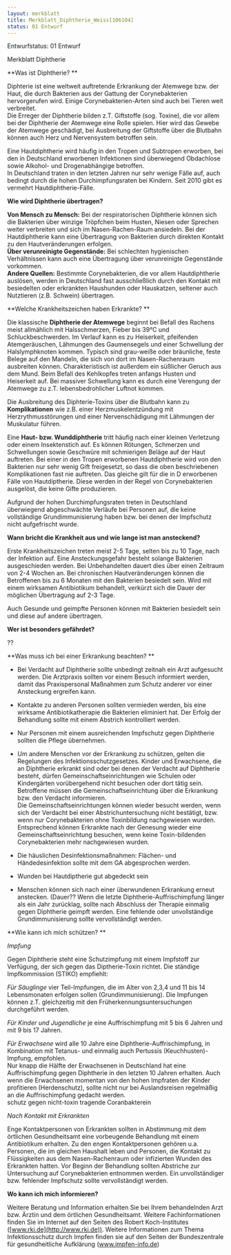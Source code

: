 ```yaml
---
layout: merkblatt
title: Merkblatt_Diphtherie_Weiss[106104]
status: 01 Entwurf
---
```

Entwurfstatus: 01 Entwurf
 
Merkblatt Diphtherie

**Was ist Diphtherie? **

Diphterie ist eine weltweit auftretende Erkrankung der Atemwege bzw. der
Haut, die durch Bakterien aus der Gattung der Corynebakterien
hervorgerufen wird. Einige Corynebakterien-Arten sind auch bei Tieren
weit verbreitet.  
Die Erreger der Diphtherie bilden z.T. Giftstoffe (sog. Toxine), die vor
allem bei der Diphtherie der Atemwege eine Rolle spielen. Hier wird das
Gewebe der Atemwege geschädigt, bei Ausbreitung der Giftstoffe über die
Blutbahn können auch Herz und Nervensystem betroffen sein.

Eine Hautdiphtherie wird häufig in den Tropen und Subtropen erworben,
bei den in Deutschland erworbenen Infektionen sind überwiegend
Obdachlose sowie Alkohol- und Drogenabhängige betroffen.  
In Deutschland traten in den letzten Jahren nur sehr wenige Fälle auf,
auch bedingt durch die hohen Durchimpfungsraten bei Kindern. Seit 2010
gibt es vermehrt Hautdiphtherie-Fälle.

**Wie wird Diphtherie übertragen?**

**Von Mensch zu Mensch:** Bei der respiratorischen Diphtherie können
sich die Bakterien über winzige Tröpfchen beim Husten, Niesen oder
Sprechen weiter verbreiten und sich im Nasen-Rachen-Raum ansiedeln. Bei
der Hautdiphtherie kann eine Übertragung von Bakterien durch direkten
Kontakt zu den Hautveränderungen erfolgen.  
**Über verunreinigte Gegenstände:** Bei schlechten hygienischen
Verhältnissen kann auch eine Übertragung über verunreinigte Gegenstände
vorkommen.  
**Andere Quellen:** Bestimmte Corynebakterien, die vor allem
Hautdiphtherie auslösen, werden in Deutschland fast ausschließlich durch
den Kontakt mit besiedelten oder erkrankten Haushunden oder Hauskatzen,
seltener auch Nutztieren (z.B. Schwein) übertragen.

**Welche Krankheitszeichen haben Erkrankte? **

Die klassische **Diphtherie der Atemwege** beginnt bei Befall des
Rachens meist allmählich mit Halsschmerzen, Fieber bis 39°C und
Schluckbeschwerden. Im Verlauf kann es zu Heiserkeit, pfeifenden
Atemgeräuschen, Lähmungen des Gaumensegels und einer Schwellung der
Halslymphknoten kommen. Typisch sind grau-weiße oder bräunliche, feste
Belege auf den Mandeln, die sich von dort im Nasen-Rachenraum ausbreiten
können. Charakteristisch ist außerdem ein süßlicher Geruch aus dem Mund.
Beim Befall des Kehlkopfes treten anfangs Husten und Heiserkeit auf. Bei
massiver Schwellung kann es durch eine Verengung der Atemwege zu z.T.
lebensbedrohlicher Luftnot kommen.

Die Ausbreitung des Diphterie-Toxins über die Blutbahn kann zu
**Komplikationen** wie z.B. einer Herzmuskelentzündung mit
Herzrythmusstörungen und einer Nervenschädigung mit Lähmungen der
Muskulatur führen.

Eine **Haut- bzw. Wunddiphtherie** tritt häufig nach einer kleinen
Verletzung oder einem Insektenstich auf. Es können Rötungen, Schmerzen
und Schwellungen sowie Geschwüre mit schmierigen Beläge auf der Haut
auftreten. Bei einer in den Tropen erworbenen Hautdiphtherie wird von
den Bakterien nur sehr wenig Gift freigesetzt, so dass die oben
beschriebenen Komplikationen fast nie auftreten. Das gleiche gilt für
die in D erworbenen Fälle von Hautdiptherie. Diese werden in der Regel
von Corynebakterien ausgelöst, die <span class="underline">keine</span>
Gifte produzieren.

Aufgrund der hohen Durchimpfungsraten treten in Deutschland überwiegend
abgeschwächte Verläufe bei Personen auf, die keine vollständige
Grundimmunisierung haben bzw. bei denen der Impfschutz nicht
aufgefrischt wurde.

**Wann bricht die Krankheit aus und wie lange ist man ansteckend?**

Erste Krankheitszeichen treten meist 2-5 Tage, selten bis zu 10 Tage,
nach der Infektion auf. Eine Ansteckungsgefahr besteht solange Bakterien
ausgeschieden werden. Bei Unbehandelten dauert dies über einen Zeitraum
von 2-4 Wochen an. Bei chronischen Hautveränderungen können die
Betroffenen bis zu 6 Monaten mit den Bakterien besiedelt sein. Wird mit
einem wirksamen Antibiotikum behandelt, verkürzt sich die Dauer der
möglichen Übertragung auf 2-3 Tage.

Auch Gesunde und geimpfte Personen können mit Bakterien besiedelt sein
und diese auf andere übertragen.

**Wer ist besonders gefährdet?**

??

**Was muss ich bei einer Erkrankung beachten? **

  - Bei Verdacht auf Diphtherie sollte unbedingt zeitnah ein Arzt
    aufgesucht werden. Die Arztpraxis sollten vor einem Besuch
    informiert werden, damit das Praxispersonal Maßnahmen zum Schutz
    anderer vor einer Ansteckung ergreifen kann.

  - Kontakte zu anderen Personen sollten vermieden werden, bis eine
    wirksame Antibiotikatherapie die Bakterien eliminiert hat. Der
    Erfolg der Behandlung sollte mit einem Abstrich kontrolliert werden.

  - Nur Personen mit einem ausreichenden Impfschutz gegen Diphtherie
    sollten die Pflege übernehmen.

  - Um andere Menschen vor der Erkrankung zu schützen, gelten die
    Regelungen des Infektionsschutzgesetzes. Kinder und Erwachsene, die
    an Diphtherie erkrankt sind oder bei denen der Verdacht auf
    Diphtherie besteht, dürfen Gemeinschaftseinrichtungen wie Schulen
    oder Kindergärten vorübergehend nicht besuchen oder dort tätig sein.
    Betroffene müssen die Gemeinschaftseinrichtung über die Erkrankung
    bzw. den Verdacht informieren.  
    Die Gemeinschaftseinrichtungen können wieder besucht werden, wenn
    sich der Verdacht bei einer Abstrichuntersuchung nicht bestätigt,
    bzw. wenn nur Corynebakterien ohne Toxinbildung nachgewiesen wurden.
    Entsprechend können Erkrankte nach der Genesung wieder eine
    Gemeinschaftseinrichtung besuchen, wenn keine Toxin-bildenden
    Corynebakterien mehr nachgewiesen wurden.

  - Die häuslichen Desinfektionsmaßnahmen: Flächen- und
    Händedesinfektion sollte mit dem GA abgesprochen werden.

  - Wunden bei Hautdiptherie gut abgedeckt sein

  - Menschen können sich nach einer überwundenen Erkrankung erneut
    anstecken. (Dauer?? Wenn die letzte Diphtherie-Auffrischimpfung
    länger als ein Jahr zurücklag, sollte nach Abschluss der Therapie
    einmalig gegen Diphtherie geimpft werden. Eine fehlende oder
    unvollständige Grundimmunisierung sollte vervollständigt werden.

**Wie kann ich mich schützen? **

*<span class="underline">Impfung</span>*

Gegen Diphtherie steht eine Schutzimpfung mit einem Impfstoff zur
Verfügung, der sich gegen das Diptherie-Toxin richtet. Die ständige
Impfkommission (STIKO) empfiehlt:

*Für Säuglinge* vier Teil-Impfungen, die im Alter von 2,3,4 und 11 bis
14 Lebensmonaten erfolgen sollen (Grundimmunisierung). Die Impfungen
können z.T. gleichzeitig mit den Früherkennungsuntersuchungen
durchgeführt werden.

*Für Kinder und Jugendliche* je eine Auffrischimpfung mit 5 bis 6 Jahren
und mit 9 bis 17 Jahren.

*Für Erwachsene* wird alle 10 Jahre eine Diphtherie-Auffrischimpfung, in
Kombination mit Tetanus- und einmalig auch Pertussis
(Keuchhusten)-Impfung, empfohlen.  
Nur knapp die Hälfte der Erwachsenen in Deutschland hat eine
Auffrischimpfung gegen Diphtherie in den letzten 10 Jahren erhalten.
Auch wenn die Erwachsenen momentan von den hohen Impfraten der Kinder
profitieren (Herdenschutz), sollte nicht nur bei Auslandsreisen
regelmäßig an die Auffrischimpfung gedacht werden.  
schutz gegen nicht-toxin tragende Coranbakterein

*<span class="underline">Nach Kontakt mit Erkrankten</span>*

Enge Kontaktpersonen von Erkrankten sollten in Abstimmung mit dem
örtlichen Gesundheitsamt eine vorbeugende Behandlung mit einem
Antibiotikum erhalten. Zu den engen Kontaktpersonen gehören u.a.
Personen, die im gleichen Haushalt leben und Personen, die Kontakt zu
Flüssigkeiten aus dem Nasen-Rachenraum oder infizierten Wunden des
Erkrankten hatten. Vor Beginn der Behandlung sollten Abstriche zur
Untersuchung auf Corynebakterien entnommen werden. Ein unvollständiger
bzw. fehlender Impfschutz sollte vervollständigt werden.

**Wo kann ich mich informieren?**

Weitere Beratung und Information erhalten Sie bei Ihrem behandelnden
Arzt bzw. Ärztin und dem örtlichen Gesundheitsamt. Weitere
Fachinformationen finden Sie im Internet auf den Seiten des Robert
Koch-Institutes ([www.rki.de](http://www.rki.de)). Weitere Informationen
zum Thema Infektionsschutz durch Impfen finden sie auf den Seiten der
Bundeszentrale für gesundheitliche Aufklärung (www.impfen-info.de)
